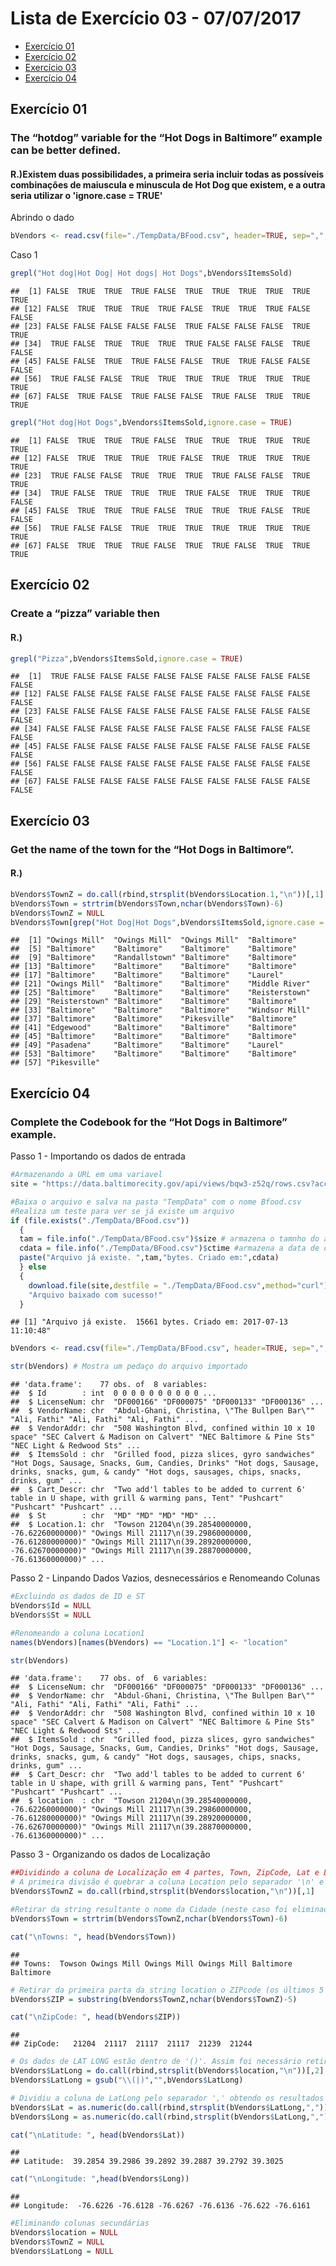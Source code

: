 Lista de Exercício 03 - 07/07/2017
================

-   [Exercício 01](#Exercicio-01)
-   [Exercício 02](#Exercicio-02)
-   [Exercício 03](#Exercicio-03)
-   [Exercício 04](#Exercicio-04)

Exercício 01
------------

### The “hotdog” variable for the “Hot Dogs in Baltimore” example can be better defined.

#### R.)Existem duas possibilidades, a primeira seria incluir todas as possíveis combinações de maiuscula e minuscula de Hot Dog que existem, e a outra seria utilizar o 'ignore.case = TRUE'

Abrindo o dado

``` r
bVendors <- read.csv(file="./TempData/BFood.csv", header=TRUE, sep=",", stringsAsFactors=FALSE)
```

Caso 1

``` r
grepl("Hot dog|Hot Dog| Hot dogs| Hot Dogs",bVendors$ItemsSold)
```

    ##  [1] FALSE  TRUE  TRUE  TRUE FALSE  TRUE  TRUE  TRUE  TRUE  TRUE  TRUE
    ## [12] FALSE  TRUE  TRUE  TRUE  TRUE FALSE  TRUE  TRUE  TRUE FALSE FALSE
    ## [23] FALSE FALSE FALSE FALSE FALSE  TRUE FALSE FALSE FALSE  TRUE  TRUE
    ## [34]  TRUE FALSE  TRUE  TRUE  TRUE  TRUE FALSE FALSE FALSE  TRUE FALSE
    ## [45] FALSE FALSE  TRUE  TRUE FALSE FALSE  TRUE  TRUE FALSE FALSE FALSE
    ## [56]  TRUE FALSE FALSE  TRUE  TRUE  TRUE  TRUE  TRUE  TRUE  TRUE  TRUE
    ## [67] FALSE  TRUE FALSE  TRUE FALSE FALSE  TRUE FALSE  TRUE  TRUE  TRUE

``` r
grepl("Hot dog|Hot Dogs",bVendors$ItemsSold,ignore.case = TRUE)
```

    ##  [1] FALSE  TRUE  TRUE  TRUE FALSE  TRUE  TRUE  TRUE  TRUE  TRUE  TRUE
    ## [12] FALSE  TRUE  TRUE  TRUE  TRUE FALSE  TRUE  TRUE  TRUE  TRUE  TRUE
    ## [23]  TRUE FALSE FALSE  TRUE  TRUE  TRUE  TRUE FALSE FALSE  TRUE  TRUE
    ## [34]  TRUE FALSE  TRUE  TRUE  TRUE  TRUE FALSE  TRUE  TRUE  TRUE FALSE
    ## [45] FALSE  TRUE  TRUE  TRUE FALSE  TRUE  TRUE  TRUE FALSE  TRUE FALSE
    ## [56]  TRUE FALSE FALSE  TRUE  TRUE  TRUE  TRUE  TRUE  TRUE  TRUE  TRUE
    ## [67] FALSE  TRUE  TRUE  TRUE FALSE  TRUE  TRUE FALSE  TRUE  TRUE  TRUE

Exercício 02
------------

### Create a “pizza” variable then

#### R.)

``` r
grepl("Pizza",bVendors$ItemsSold,ignore.case = TRUE)
```

    ##  [1]  TRUE FALSE FALSE FALSE FALSE FALSE FALSE FALSE FALSE FALSE FALSE
    ## [12] FALSE FALSE FALSE FALSE FALSE FALSE FALSE FALSE FALSE FALSE FALSE
    ## [23] FALSE FALSE FALSE FALSE FALSE FALSE FALSE FALSE FALSE FALSE FALSE
    ## [34] FALSE FALSE FALSE FALSE FALSE FALSE FALSE FALSE FALSE FALSE FALSE
    ## [45] FALSE FALSE FALSE FALSE FALSE FALSE FALSE FALSE FALSE FALSE FALSE
    ## [56] FALSE FALSE FALSE FALSE FALSE FALSE FALSE FALSE FALSE FALSE FALSE
    ## [67] FALSE FALSE FALSE FALSE FALSE FALSE FALSE FALSE FALSE FALSE FALSE

Exercício 03
------------

### Get the name of the town for the “Hot Dogs in Baltimore”.

#### R.)

``` r
bVendors$TownZ = do.call(rbind,strsplit(bVendors$Location.1,"\n"))[,1]
bVendors$Town = strtrim(bVendors$Town,nchar(bVendors$Town)-6)
bVendors$TownZ = NULL
bVendors$Town[grep("Hot Dog|Hot Dogs",bVendors$ItemsSold,ignore.case = TRUE)]
```

    ##  [1] "Owings Mill"  "Owings Mill"  "Owings Mill"  "Baltimore"   
    ##  [5] "Baltimore"    "Baltimore"    "Baltimore"    "Baltimore"   
    ##  [9] "Baltimore"    "Randallstown" "Baltimore"    "Baltimore"   
    ## [13] "Baltimore"    "Baltimore"    "Baltimore"    "Baltimore"   
    ## [17] "Baltimore"    "Baltimore"    "Baltimore"    "Laurel"      
    ## [21] "Owings Mill"  "Baltimore"    "Baltimore"    "Middle River"
    ## [25] "Baltimore"    "Baltimore"    "Baltimore"    "Reisterstown"
    ## [29] "Reisterstown" "Baltimore"    "Baltimore"    "Baltimore"   
    ## [33] "Baltimore"    "Baltimore"    "Baltimore"    "Windsor Mill"
    ## [37] "Baltimore"    "Baltimore"    "Pikesville"   "Baltimore"   
    ## [41] "Edgewood"     "Baltimore"    "Baltimore"    "Baltimore"   
    ## [45] "Baltimore"    "Baltimore"    "Baltimore"    "Baltimore"   
    ## [49] "Pasadena"     "Baltimore"    "Baltimore"    "Laurel"      
    ## [53] "Baltimore"    "Baltimore"    "Baltimore"    "Baltimore"   
    ## [57] "Pikesville"

Exercício 04
------------

### Complete the Codebook for the “Hot Dogs in Baltimore” example.

Passo 1 - Importando os dados de entrada

``` r
#Armazenando a URL em uma variavel 
site = "https://data.baltimorecity.gov/api/views/bqw3-z52q/rows.csv?accessType=DOWNLOAD"

#Baixa o arquivo e salva na pasta "TempData" com o nome Bfood.csv
#Realiza um teste para ver se já existe um arquivo 
if (file.exists("./TempData/BFood.csv")) 
  {
  tam = file.info("./TempData/BFood.csv")$size # armazena o tamnho do arquivo
  cdata = file.info("./TempData/BFood.csv")$ctime #armazena a data de criação
  paste("Arquivo já existe. ",tam,"bytes. Criado em:",cdata)
  } else
  {
    download.file(site,destfile = "./TempData/BFood.csv",method="curl")
    "Arquivo baixado com sucesso!"
  }
```

    ## [1] "Arquivo já existe.  15661 bytes. Criado em: 2017-07-13 11:10:48"

``` r
bVendors <- read.csv(file="./TempData/BFood.csv", header=TRUE, sep=",", stringsAsFactors=FALSE)

str(bVendors) # Mostra um pedaço do arquivo importado
```

    ## 'data.frame':    77 obs. of  8 variables:
    ##  $ Id        : int  0 0 0 0 0 0 0 0 0 0 ...
    ##  $ LicenseNum: chr  "DF000166" "DF000075" "DF000133" "DF000136" ...
    ##  $ VendorName: chr  "Abdul-Ghani, Christina, \"The Bullpen Bar\"" "Ali, Fathi" "Ali, Fathi" "Ali, Fathi" ...
    ##  $ VendorAddr: chr  "508 Washington Blvd, confined within 10 x 10 space" "SEC Calvert & Madison on Calvert" "NEC Baltimore & Pine Sts" "NEC Light & Redwood Sts" ...
    ##  $ ItemsSold : chr  "Grilled food, pizza slices, gyro sandwiches" "Hot Dogs, Sausage, Snacks, Gum, Candies, Drinks" "Hot dogs, Sausage, drinks, snacks, gum, & candy" "Hot dogs, sausages, chips, snacks, drinks, gum" ...
    ##  $ Cart_Descr: chr  "Two add'l tables to be added to current 6' table in U shape, with grill & warming pans, Tent" "Pushcart" "Pushcart" "Pushcart" ...
    ##  $ St        : chr  "MD" "MD" "MD" "MD" ...
    ##  $ Location.1: chr  "Towson 21204\n(39.28540000000, -76.62260000000)" "Owings Mill 21117\n(39.29860000000, -76.61280000000)" "Owings Mill 21117\n(39.28920000000, -76.62670000000)" "Owings Mill 21117\n(39.28870000000, -76.61360000000)" ...

Passo 2 - Linpando Dados Vazios, desnecessários e Renomeando Colunas

``` r
#Excluindo os dados de ID e ST
bVendors$Id = NULL
bVendors$St = NULL

#Renomeando a coluna Location1
names(bVendors)[names(bVendors) == "Location.1"] <- "location"

str(bVendors)
```

    ## 'data.frame':    77 obs. of  6 variables:
    ##  $ LicenseNum: chr  "DF000166" "DF000075" "DF000133" "DF000136" ...
    ##  $ VendorName: chr  "Abdul-Ghani, Christina, \"The Bullpen Bar\"" "Ali, Fathi" "Ali, Fathi" "Ali, Fathi" ...
    ##  $ VendorAddr: chr  "508 Washington Blvd, confined within 10 x 10 space" "SEC Calvert & Madison on Calvert" "NEC Baltimore & Pine Sts" "NEC Light & Redwood Sts" ...
    ##  $ ItemsSold : chr  "Grilled food, pizza slices, gyro sandwiches" "Hot Dogs, Sausage, Snacks, Gum, Candies, Drinks" "Hot dogs, Sausage, drinks, snacks, gum, & candy" "Hot dogs, sausages, chips, snacks, drinks, gum" ...
    ##  $ Cart_Descr: chr  "Two add'l tables to be added to current 6' table in U shape, with grill & warming pans, Tent" "Pushcart" "Pushcart" "Pushcart" ...
    ##  $ location  : chr  "Towson 21204\n(39.28540000000, -76.62260000000)" "Owings Mill 21117\n(39.29860000000, -76.61280000000)" "Owings Mill 21117\n(39.28920000000, -76.62670000000)" "Owings Mill 21117\n(39.28870000000, -76.61360000000)" ...

Passo 3 - Organizando os dados de Localização

``` r
##Dividindo a coluna de Localização em 4 partes, Town, ZipCode, Lat e Long
# A primeira divisão é quebrar a coluna Location pelo separador '\n' e guardar a primeira parte
bVendors$TownZ = do.call(rbind,strsplit(bVendors$location,"\n"))[,1]

#Retirar da string resultante o nome da Cidade (neste caso foi eliminado os 5 ultimos caracteres referente ao ZIP code)
bVendors$Town = strtrim(bVendors$TownZ,nchar(bVendors$Town)-6)

cat("\nTowns: ", head(bVendors$Town))
```

    ## 
    ## Towns:  Towson Owings Mill Owings Mill Owings Mill Baltimore Baltimore

``` r
# Retirar da primeira parta da string location o ZIPcode (os últimos 5 caracteres)
bVendors$ZIP = substring(bVendors$TownZ,nchar(bVendors$TownZ)-5)

cat("\nZipCode: ", head(bVendors$ZIP))
```

    ## 
    ## ZipCode:   21204  21117  21117  21117  21239  21244

``` r
# Os dados de LAT LONG estão dentro de '()'. Assim foi necessário retirar esses caracteres da segunda parte do string
bVendors$LatLong = do.call(rbind,strsplit(bVendors$location,"\n"))[,2]
bVendors$LatLong = gsub("\\(|)","",bVendors$LatLong)

# Dividiu a coluna de LatLong pelo separador ',' obtendo os resultados de LAT e LONG em colunas individuaizadas
bVendors$Lat = as.numeric(do.call(rbind,strsplit(bVendors$LatLong,","))[,1])
bVendors$Long = as.numeric(do.call(rbind,strsplit(bVendors$LatLong,","))[,2])

cat("\nLatitude: ", head(bVendors$Lat))
```

    ## 
    ## Latitude:  39.2854 39.2986 39.2892 39.2887 39.2792 39.3025

``` r
cat("\nLongitude: ",head(bVendors$Long))
```

    ## 
    ## Longitude:  -76.6226 -76.6128 -76.6267 -76.6136 -76.622 -76.6161

``` r
#Eliminando colunas secundárias
bVendors$location = NULL
bVendors$TownZ = NULL
bVendors$LatLong = NULL
```
